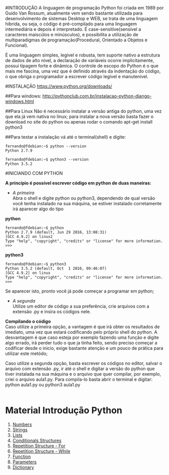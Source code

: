 #INTRODUÇÃO
A linguagem de programação Python foi criada em 1989 por Guido Van Rossum, atualmente vem sendo bastante utilizada para desenvolvimento de sistemas Desktop e WEB, se trata de uma linguagem hibrida, ou seja, o código é pré-compilado para uma linguagem intermediária e depois é interpretado. É case-sensitive(sensível a caracteres maiscúlos e minúsculos), e possibilita a utilização de multiparadigmas de programação(Procedural, Orientado a Objetos e Funcional).<br>

É uma linguagem simples, legível e robusta, tem suporte nativo a estrutura de dados de alto nível, a declaração de variáveis ocorre implicitamente, possui tipagem forte e dinâmica. O controle de escopo do Python é o que mais me fascina, uma vez que é definido através da indentação do código, o que obriga o programador a escrever código legível e manutenível.

#INSTALAÇÃO
https://www.python.org/downloads/

##Para windows:
http://pythonclub.com.br/instalacao-python-django-windows.html

##Para Linux
Não é necessário instalar a versão antiga do python, uma vez que ela já vem nativa no linux; para instalar a nova versão basta fazer o download no site do python ou apenas rodar o comando apt-get install python3

##Para testar a instalação vá até o terminal(shell) e digite:
```
fernando@fdebian:~$ python --version
Python 2.7.9
```

```
fernando@fdebian:~$ python3 --version
Python 3.5.2
```

#INICIANDO COM PYTHON

<b>A princípio é possível escrever código em python de duas maneiras:</b>

* <i>A primeira</i><br>
Abra o shell e digite python ou python3, dependendo de qual versão você tenha instalado na sua máquina, se estiver instalado corretamente irá aparecer algo do tipo

<b>python</b>
```
fernando@fdebian:~$ python
Python 2.7.9 (default, Jun 29 2016, 13:08:31)
[GCC 4.9.2] on linux2
Type "help", "copyright", "credits" or "license" for more information.
>>>
```
<b>python3</b>
```
fernando@fdebian:~$ python3
Python 3.5.2 (default, Oct  1 2016, 09:46:07)
[GCC 4.9.2] on linux
Type "help", "copyright", "credits" or "license" for more information.
>>>
```

Se aparecer isto, pronto você já pode começar a programar em python;<br>

* <i>A segunda</i><br>
Utilize um editor de código a sua preferência, crie arquivos com a extensão .py e insira os códigos nele.<br>


<b>Compilando o código</b><br>
Caso utilize a primeira opção, a vantagem é que irá obter os resultados de imediato, uma vez que estará codificando pelo próprio shell do python. A desvantagem é que caso esteja por exemplo fazendo uma função e digite algo errado, irá perder tudo o que ja tinha feito, sendo preciso começar a codificar desde o inicio, exige bastante atenção e um pouco de prática para utilizar este metódo;<br>

Caso utilize a segunda opção, basta escrever os códigos no editor, salvar o arquivo com extensão .py, ir até o shell e digitar a versão do python que tiver instalada na sua máquina e o arquivo que quer compilar, por exemplo, criei o arquivo aula1.py. Para compila-lo basta abrir o terminal e digitar: python aula1.py ou python3 aula1.py
<br><br>

# Material Introdução Python
1. [Numbers](https://github.com/fernandobd42/Introduction_Python/blob/master/01_numbers.py)
2. [Strings](https://github.com/fernandobd42/Introduction_Python/blob/master/02_strings.py)
3. [Lists](https://github.com/fernandobd42/Introduction_Python/blob/master/03_lists.py)
4. [Conditionals Structures](https://github.com/fernandobd42/Introduction_Python/blob/master/04_conditionals_structures.py)
5. [Repetition Structure - For](https://github.com/fernandobd42/Introduction_Python/blob/master/05_repetition_structure_for.py)
6. [Repetition Structure - While](https://github.com/fernandobd42/Introduction_Python/blob/master/06_repetition_structure_while.py)
7. [Function](https://github.com/fernandobd42/Introduction_Python/blob/master/07_function.py)
8. [Parameters](https://github.com/fernandobd42/Introduction_Python/blob/master/08_parameters.py)
9. [Dictionary](https://github.com/fernandobd42/Introduction_Python/blob/master/09_dict.py)
